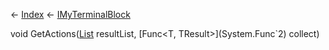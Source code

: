← [Index](Api-Index) ← [IMyTerminalBlock](Sandbox.ModAPI.Ingame.IMyTerminalBlock)

void GetActions([List<T>](System.Collections.Generic.List`1) resultList, [Func<T, TResult>](System.Func`2) collect)

